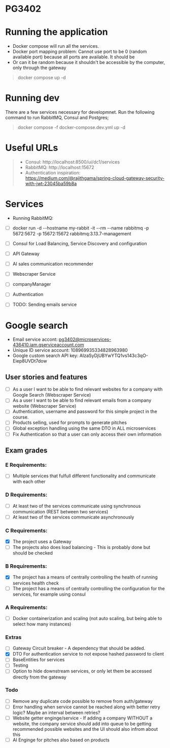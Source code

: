 # PG3402

# Running the application
- Docker compose will run all the services.
- Docker port mapping problem: Cannot use port to be 0 (random available port) because all ports are available. It should be 
- Or can it be random because it shouldn't be accessible by the computer, only through the gateway

> docker compose up -d

# Running dev
There are a few services necessary for developmnet. Run the following command to run RabbitMQ, Consul and Postgres;
> docker compose -f docker-compose.dev.yml up -d

# Useful URLs
> - Consul: http://localhost:8500/ui/dc1/services
> - RabbitMQ: http://localhost:15672
> - Authentication inspiration: https://medium.com/@rajithgama/spring-cloud-gateway-security-with-jwt-23045ba59b8a

# Services

- Running RabbitMQ:
- [ ] docker run -d --hostname my-rabbit -it --rm --name rabbitmq -p 5672:5672 -p 15672:15672 rabbitmq:3.13.7-management
- [ ] Consul for Load Balancing, Service Discovery and configuration
- [ ] API Gateway

- [ ] AI sales communication recommender
- [ ] Webscraper Service
- [ ] companyManager
- [ ] Authentication
- [ ] TODO: Sending emails service

# Google search 
 - Email service accont:  pg3402@microservices-436410.iam.gserviceaccount.com 
 - Unique ID service account: 108969935334828963980
 - Google custom search API key:  AIzaSyDjUBYwYTQ1vs143c3qO-Eiep8UVDt7dow 

## User stories and features
- [ ] As a user I want to be able to find relevant websites for a company with Google Search (Webscraper Service)
- [ ] As a user I want to be able to find relevant emails from a company website (Webscraper Service)
- [ ] Authentication, username and password for this simple project in the course.
- [ ] Products selling, used for prompts to generate pitches
- [ ] Global exception handling using the same DTO in ALL microservices
- [ ] Fix Authentication so that a user can only access their own information

## Exam grades
### E Requirements:
- [ ] Multiple services that fulfull different functionality and communicate with each other

### D Requirements:
- [ ] At least two of the services communicate using synchronous communication (REST between two services)
- [ ] At least two of the services communicate asynchronously

### C Requirements:
- [X] The project uses a Gateway
- [ ] The projects also does load balancing
        - This is probably done but should be checked

### B Requirements:
- [X] The project has a means of centrally controlling the health of running services health check
- [ ] The project has a means of centrally controlling the configuration for the services, for example using consul

### A Requirements:
- [ ] Docker containerization and scaling (not auto scaling, but being able to select how many instances)


### Extras
- [ ] Gateway Circuit breaker - A dependency that should be added.
- [X] DTO For authentication service to not expose hashed password to client
- [ ] BaseEntities for services
- [ ] Testing
- [ ] Option to hide downstream services, or only let them be accessed directly from the gateway

### Todo
- [ ] Remove any duplicate code possible to remove from auth/gateway
- [ ] Error handling when service cannot be reached along with better retry logic? Maybe an interval between retries?
- [ ] Website getter enginge/service - If adding a company WITHOUT a website, the company service should add into queue to be getting recommended possible websites and the UI should also infrom about this
- [ ] AI Enginge for pitches also based on products